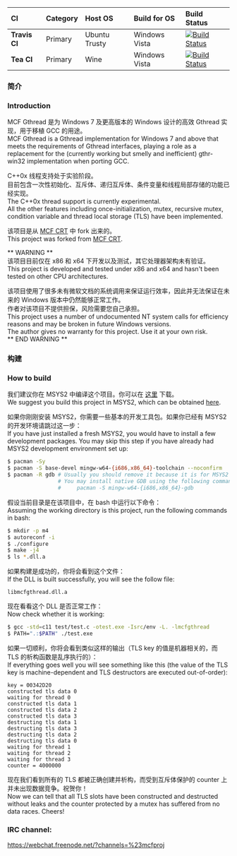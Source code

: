 |CI            |Category  |Host OS       |Build for OS  |Build Status     |
|:-------------|:---------|:-------------|:-------------|:----------------|
|**Travis CI** |Primary   |Ubuntu Trusty |Windows Vista |[![Build Status](https://travis-ci.org/lhmouse/mcfgthread.svg?branch=master)](https://travis-ci.org/lhmouse/mcfgthread)  |
|**Tea CI**    |Primary   |Wine          |Windows Vista |[![Build Status](https://tea-ci.org/api/badges/lhmouse/mcfgthread/status.svg)](https://tea-ci.org/lhmouse/mcfgthread)  |

### 简介
### Introduction

MCF Gthread 是为 Windows 7 及更高版本的 Windows 设计的高效 Gthread 实现，用于移植 GCC 的用途。  
MCF Gthread is a Gthread implementation for Windows 7 and above that meets the requirements of Gthread interfaces, playing a role as a replacement for the (currently working but smelly and inefficient) gthr-win32 implementation when porting GCC.  

C++0x 线程支持处于实验阶段。  
目前包含一次性初始化、互斥体、递归互斥体、条件变量和线程局部存储的功能已经实现。  
The C++0x thread support is currently experimental.  
All the other features including once-initialization, mutex, recursive mutex, condition variable and thread local storage (TLS) have been implemented.  

该项目是从 [MCF CRT](https://github.com/lhmouse/MCF/tree/master/MCFCRT) 中 fork 出来的。  
This project was forked from [MCF CRT](https://github.com/lhmouse/MCF/tree/master/MCFCRT).  

** WARNING **  
该项目目前仅在 x86 和 x64 下开发以及测试，其它处理器架构未有验证。  
This project is developed and tested under x86 and x64 and hasn't been tested on other CPU architectures.  

该项目使用了很多未有微软文档的系统调用来保证运行效率，因此并无法保证在未来的 Windows 版本中仍然能够正常工作。  
作者对该项目不提供担保，风险需要您自己承担。  
This project uses a number of undocumented NT system calls for efficiency reasons and may be broken in future Windows versions.  
The author gives no warranty for this project. Use it at your own risk.  
** END WARNING **  

### 构建
### How to build

我们建议你在 MSYS2 中编译这个项目。你可以在 [这里](https://msys2.github.io/) 下载。  
We suggest you build this project in MSYS2, which can be obtained [here](https://msys2.github.io/).  

如果你刚刚安装 MSYS2，你需要一些基本的开发工具包。如果你已经有 MSYS2 的开发环境请跳过这一步：  
If you have just installed a fresh MSYS2, you would have to install a few development packages. You may skip this step if you have already had MSYS2 development environment set up:  

```bash
$ pacman -Sy
$ pacman -S base-devel mingw-w64-{i686,x86_64}-toolchain --noconfirm
$ pacman -R gdb # Usually you should remove it because it is for MSYS2 programs and not for native programs.
                # You may install native GDB using the following command:
                #     pacman -S mingw-w64-{i686,x86_64}-gdb
```

假设当前目录是在该项目中，在 bash 中运行以下命令：  
Assuming the working directory is this project, run the following commands in bash:  

```bash
$ mkdir -p m4
$ autoreconf -i
$ ./configure
$ make -j4
$ ls *.dll.a
```

如果构建是成功的，你将会看到这个文件：  
If the DLL is built successfully, you will see the follow file:  

```text
libmcfgthread.dll.a
```

现在看看这个 DLL 是否正常工作：  
Now check whether it is working:  

```bash
$ gcc -std=c11 test/test.c -otest.exe -Isrc/env -L. -lmcfgthread
$ PATH=".:$PATH" ./test.exe
```

如果一切顺利，你将会看到类似这样的输出（TLS key 的值是机器相关的，而 TLS 的析构函数是乱序执行的）：  
If everything goes well you will see something like this (the value of the TLS key is machine-dependent and TLS destructors are executed out-of-order):  

```text
key = 00342D20
constructed tls data 0
waiting for thread 0
constructed tls data 1
constructed tls data 2
constructed tls data 3
destructing tls data 1
destructing tls data 3
destructing tls data 2
destructing tls data 0
waiting for thread 1
waiting for thread 2
waiting for thread 3
counter = 4000000
```

现在我们看到所有的 TLS 都被正确创建并析构，而受到互斥体保护的 counter 上并未出现数据竞争。祝贺你！  
Now we can tell that all TLS slots have been constructed and destructed without leaks and the counter protected by a mutex has suffered from no data races. Cheers!  

### IRC channel:

<https://webchat.freenode.net/?channels=%23mcfproj>
